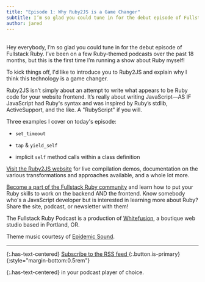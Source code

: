 ```yaml
---
title: "Episode 1: Why Ruby2JS is a Game Changer"
subtitle: I’m so glad you could tune in for the debut episode of Fullstack Ruby. I’ve been on a few Ruby-themed podcasts over the past 18 months, but this is the first time I’m running a show about Ruby myself! To kick things off, I'd like to introduce you to Ruby2JS and explain why I think this technology is a game changer.
author: jared
---
```


<div id="buzzsprout-player-9669201" style="margin-bottom:2rem"></div><script src="https://www.buzzsprout.com/1895262/9669201-1-why-ruby2js-is-a-game-changer.js?container_id=buzzsprout-player-9669201&player=small" type="text/javascript" charset="utf-8"></script>

Hey everybody, I’m so glad you could tune in for the debut episode of Fullstack Ruby. I’ve been on a few Ruby-themed podcasts over the past 18 months, but this is the first time I’m running a show about Ruby myself!

To kick things off, I'd like to introduce you to Ruby2JS and explain why I think this technology is a game changer.

Ruby2JS isn’t simply about an attempt to write what appears to be Ruby code for your website frontend. It’s really about writing JavaScript—AS IF JavaScript had Ruby's syntax and was inspired by Ruby’s stdlib, ActiveSupport, and the like. A "RubyScript" if you will.

Three examples I cover on today's episode:

- `set_timeout`

- `tap` & `yield_self`

- implicit `self` method calls within a class definition

[Visit the Ruby2JS website](https://www.ruby2js.com/) for live compilation demos, documentation on the various transformations and approaches available, and a whole lot more.

[Become a part of the Fullstack Ruby community](https://www.fullstackruby.dev/) and learn how to put your Ruby skills to work on the backend AND the frontend. Know somebody who's a JavaScript developer but is interested in learning more about Ruby? Share the site, podcast, or newsletter with them!

The Fullstack Ruby Podcast is a production of [Whitefusion](https://www.whitefusion.studio/), a boutique web studio based in Portland, OR.

Theme music courtesy of [Epidemic Sound](https://www.epidemicsound.com/).

----

{:.has-text-centered}
[<span>Subscribe to the RSS feed</span> <span class="icon"><i class="fa fa-rss" style="color:orange"></i></span>](https://feeds.buzzsprout.com/1895262.rss){:.button.is-primary}
{:style="margin-bottom:0.5rem"}

{:.has-text-centered}
in your podcast player of choice.